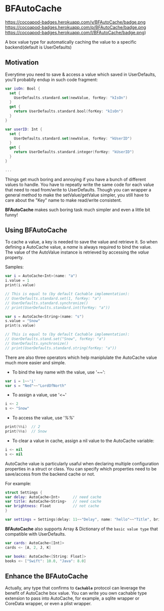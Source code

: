 # BFAutoCache

https://cocoapod-badges.herokuapp.com/v/BFAutoCache/badge.png
https://cocoapod-badges.herokuapp.com/p/BFAutoCache/badge.png
https://cocoapod-badges.herokuapp.com/l/BFAutoCache/badge.png)


A box value type for automatically caching the value<V> to a specific backend(default is UserDefaults)

## Motivation
Everytime you need to save & access a value which saved in UserDefaults, you'll probablly endup in such code fragment: 

```Swift
var isOn: Bool {
  set {
    UserDefaults.standard.set(newValue, forKey: "kIsOn")
  }
  get {
    return UserDefaults.standard.bool(forKey: "kIsOn")
  }
}

var userID: Int {
  set {
    UserDefaults.standard.set(newValue, forKey: "kUserID")
  }
  get {
    return UserDefaults.standard.integer(forKey: "kUserID")
  }
}

...
```

Things get much boring and annoying if you have a bunch of different values to handle. You have to repeatly write the same code for each value that need to read from/write to UserDefaults. Though you can wrapper a general method to make the setValue/getValue simpler, you still have to care about the "Key" name to make read/write consistent.

**BFAutoCache** makes such boring task much simpler and even a little bit funny!

## Using BFAutoCache
To cache a value, a key is needed to save the value and retrieve it. So when defining a AutoCache value,
 a *name* is always required to bind the value. The value of the AutoValue instance is retrieved by accessing
 the *value* property.
 
 Samples:
 
 ```Swift
 var i = AutoCache<Int>(name: "a")
 i.value = 1
 print(i.value)
 
 // This is equal to (by default Cachable implementation):
 // UserDefaults.standard.set(1, forKey: "a")
 // UserDefaults.standard.synchronize()
 // print(UserDefaults.standard.int(forKey: "a"))
 
 var s = AutoCache<String>(name: "s")
 s.value = "Snow"
 print(s.value)
 
 // This is equal to (by default Cachable implementation):
 // UserDefaults.stand.set("Snow", forKey: "a")
 // UserDefaults.synchronize()
 // print(UserDefaults.standard.string(forKey: "a"))
 
 ```
 
 There are also three operators which help maniplulate the AutoCache value much more easier and simple.
 - To bind the key name with the value, use '*~~*':
 
 ```Swift
 var i = 1~~'i'
 var s = "Ned"~~"LordOfNorth"
 ```
 
 - To assign a value, use '*<~*'
 
 ```Swift
 i <~ 2
 s <~ "Snow"
 ```
 
 - To access the value, use '*%%*'
 
 ```Swift
 print(%%i)  // 2
 print(%%s)  // Snow
 ```

 - To clear a value in cache, assign a nil value to the AutoCache variable:
 
 ```Swift
 i <~ nil
 s <~ nil
 ```
 
 AutoCache value is particularly usaful when declaring multiple configuration properties in a struct or class.
 You can specify which properties need to be save/access from the backend cache or not.
 
 For example:
 
 ```Swift
 struct Settings {
 var delay: AutoCache<Int>      // need cache
 var title: AutoCache<String>   // need cache
 var brightness: Float          // not cache
 }
 
 var settings = Settings(delay: 11~~"Delay", name: "hello"~~"Title", brightness: 1.0)
 ```
 
 **BFAutoCache** also supports Array & Dictionary of the `basic value type` that compatible with UserDefaults.
 
 ```Swift
 var cards: AutoCache<[Int]>
 cards <~ [A, 2, J, K]
 
 var books: AutoCache<[String: Float]>
 books <~ ["Swift": 10.0, "Java": 8.0]
 ```
 
 ## Enhance the BFAutoCache
Actually, any type that confirms to **`Cachable`** protocol can leverage the benefit of AutoCache box value. You can write you own cachable type extension to pass into AutoCache, for example, a sqlite wrapper or CoreData wrapper, or even a plist wrapper.
 
 
  
 
